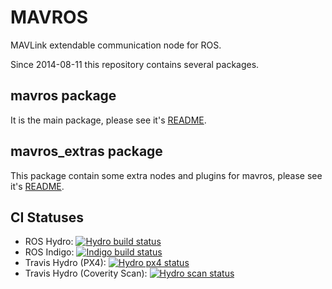 MAVROS
======

MAVLink extendable communication node for ROS.

Since 2014-08-11 this repository contains several packages.


mavros package
--------------

It is the main package, please see it's [README][mrrm].


mavros\_extras package
----------------------

This package contain some extra nodes and plugins for mavros, please see it's [README][exrm].


CI Statuses
-----------

  - ROS Hydro: [![Hydro build status](http://jenkins.ros.org/buildStatus/icon?job=devel-hydro-mavros)](http://jenkins.ros.org/job/devel-hydro-mavros/)
  - ROS Indigo: [![Indigo build status](http://jenkins.ros.org/buildStatus/icon?job=devel-indigo-mavros)](http://jenkins.ros.org/job/devel-indigo-mavros/)
  - Travis Hydro (PX4): [![Hydro px4 status](https://travis-ci.org/vooon/mavros.svg?branch=master)](https://travis-ci.org/vooon/mavros)
  - Travis Hydro (Coverity Scan): [![Hydro scan status](https://travis-ci.org/vooon/mavros.svg?branch=coverity_scan)](https://travis-ci.org/vooon/mavros)


[mrrm]: https://github.com/vooon/mavros/blob/master/mavros/README.md
[exrm]: https://github.com/vooon/mavros/blob/master/mavros_extras/README.md
